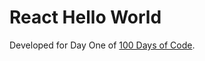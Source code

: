# React Hello World

Developed for Day One of [100 Days of Code](https://github.com/JSchwerberg/100-days-of-code).